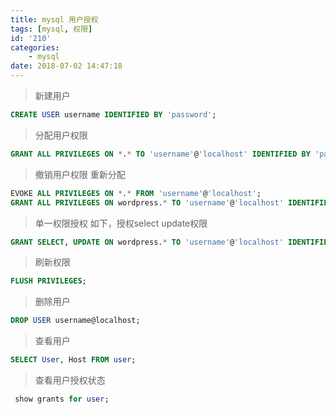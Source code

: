 ```yaml
---
title: mysql 用户授权
tags: [mysql, 权限]
id: '210'
categories:
    - mysql
date: 2018-07-02 14:47:18
---
```


> 新建用户

```sql
CREATE USER username IDENTIFIED BY 'password';
```

> 分配用户权限

```sql
GRANT ALL PRIVILEGES ON *.* TO 'username'@'localhost' IDENTIFIED BY 'password';
```

> 撤销用户权限 重新分配

```sql
EVOKE ALL PRIVILEGES ON *.* FROM 'username'@'localhost';
GRANT ALL PRIVILEGES ON wordpress.* TO 'username'@'localhost' IDENTIFIED BY 'password';
```

> 单一权限授权 如下，授权select update权限

```sql
GRANT SELECT, UPDATE ON wordpress.* TO 'username'@'localhost' IDENTIFIED BY 'password';

```

> 刷新权限

```sql
FLUSH PRIVILEGES;
```

> 删除用户

```sql
DROP USER username@localhost;
```

> 查看用户

```sql
SELECT User, Host FROM user;
```

> 查看用户授权状态

```sql
 show grants for user;
```